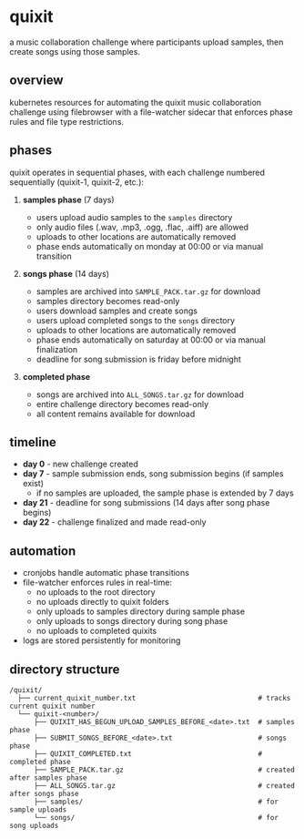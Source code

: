 # quixit

a music collaboration challenge where participants upload samples, then create songs using those samples.

## overview

kubernetes resources for automating the quixit music collaboration challenge using filebrowser with a file-watcher sidecar that enforces phase rules and file type restrictions.

## phases

quixit operates in sequential phases, with each challenge numbered sequentially (quixit-1, quixit-2, etc.):

1. **samples phase** (7 days)
   - users upload audio samples to the `samples` directory
   - only audio files (.wav, .mp3, .ogg, .flac, .aiff) are allowed
   - uploads to other locations are automatically removed
   - phase ends automatically on monday at 00:00 or via manual transition

2. **songs phase** (14 days)
   - samples are archived into `SAMPLE_PACK.tar.gz` for download
   - samples directory becomes read-only
   - users download samples and create songs
   - users upload completed songs to the `songs` directory
   - uploads to other locations are automatically removed
   - phase ends automatically on saturday at 00:00 or via manual finalization
   - deadline for song submission is friday before midnight

3. **completed phase**
   - songs are archived into `ALL_SONGS.tar.gz` for download
   - entire challenge directory becomes read-only
   - all content remains available for download

## timeline

- **day 0** - new challenge created
- **day 7** - sample submission ends, song submission begins (if samples exist)
  - if no samples are uploaded, the sample phase is extended by 7 days
- **day 21** - deadline for song submissions (14 days after song phase begins)
- **day 22** - challenge finalized and made read-only

## automation

- cronjobs handle automatic phase transitions
- file-watcher enforces rules in real-time:
  - no uploads to the root directory
  - no uploads directly to quixit folders
  - only uploads to samples directory during sample phase
  - only uploads to songs directory during song phase
  - no uploads to completed quixits
- logs are stored persistently for monitoring

## directory structure

```text
/quixit/
  ├── current_quixit_number.txt                              # tracks current quixit number
  └── quixit-<number>/
      ├── QUIXIT_HAS_BEGUN_UPLOAD_SAMPLES_BEFORE_<date>.txt  # samples phase
      ├── SUBMIT_SONGS_BEFORE_<date>.txt                     # songs phase
      ├── QUIXIT_COMPLETED.txt                               # completed phase
      ├── SAMPLE_PACK.tar.gz                                 # created after samples phase
      ├── ALL_SONGS.tar.gz                                   # created after songs phase
      ├── samples/                                           # for sample uploads
      └── songs/                                             # for song uploads
```
